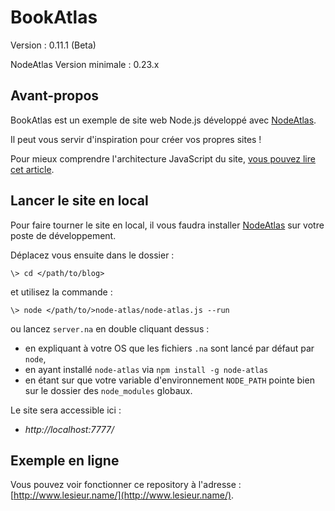 # BookAtlas #

Version : 0.11.1 (Beta)

NodeAtlas Version minimale : 0.23.x



## Avant-propos ##

BookAtlas est un exemple de site web Node.js développé avec [NodeAtlas](http://haeresis.github.io/NodeAtlas/).

Il peut vous servir d'inspiration pour créer vos propres sites !

Pour mieux comprendre l'architecture JavaScript du site, [vous pouvez lire cet article](http://blog.lesieur.name/structurer-le-javascript-de-son-site-avec-ou-sans-framework/).



## Lancer le site en local ##

Pour faire tourner le site en local, il vous faudra installer [NodeAtlas](http://haeresis.github.io/NodeAtlas/) sur votre poste de développement.

Déplacez vous ensuite dans le dossier :


```
\> cd </path/to/blog>
```

et utilisez la commande :

```
\> node </path/to/>node-atlas/node-atlas.js --run
```

ou lancez `server.na` en double cliquant dessus :
- en expliquant à votre OS que les fichiers `.na` sont lancé par défaut par `node`,
- en ayant installé `node-atlas` via `npm install -g node-atlas`
- en étant sur que votre variable d'environnement `NODE_PATH` pointe bien sur le dossier des `node_modules` globaux.

Le site sera accessible ici :

- *http://localhost:7777/*



## Exemple en ligne ##

Vous pouvez voir fonctionner ce repository à l'adresse : [http://www.lesieur.name/](http://www.lesieur.name/).